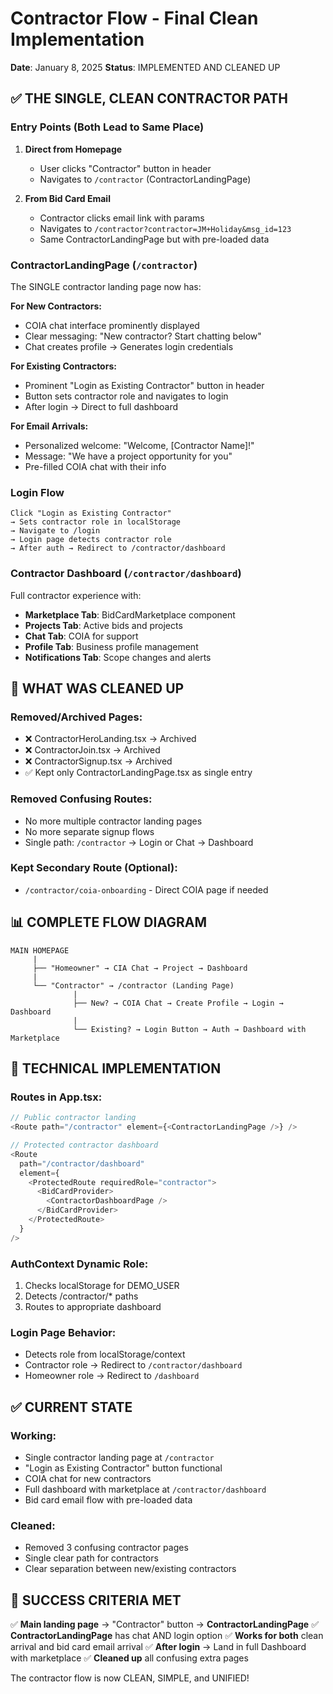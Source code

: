 # Contractor Flow - Final Clean Implementation
**Date**: January 8, 2025
**Status**: IMPLEMENTED AND CLEANED UP

## ✅ THE SINGLE, CLEAN CONTRACTOR PATH

### **Entry Points (Both Lead to Same Place)**

1. **Direct from Homepage**
   - User clicks "Contractor" button in header
   - Navigates to `/contractor` (ContractorLandingPage)

2. **From Bid Card Email**
   - Contractor clicks email link with params
   - Navigates to `/contractor?contractor=JM+Holiday&msg_id=123`
   - Same ContractorLandingPage but with pre-loaded data

### **ContractorLandingPage (`/contractor`)**
The SINGLE contractor landing page now has:

**For New Contractors:**
- COIA chat interface prominently displayed
- Clear messaging: "New contractor? Start chatting below"
- Chat creates profile → Generates login credentials

**For Existing Contractors:**
- Prominent "Login as Existing Contractor" button in header
- Button sets contractor role and navigates to login
- After login → Direct to full dashboard

**For Email Arrivals:**
- Personalized welcome: "Welcome, [Contractor Name]!"
- Message: "We have a project opportunity for you"
- Pre-filled COIA chat with their info

### **Login Flow**
```
Click "Login as Existing Contractor" 
→ Sets contractor role in localStorage
→ Navigate to /login
→ Login page detects contractor role
→ After auth → Redirect to /contractor/dashboard
```

### **Contractor Dashboard (`/contractor/dashboard`)**
Full contractor experience with:
- **Marketplace Tab**: BidCardMarketplace component
- **Projects Tab**: Active bids and projects
- **Chat Tab**: COIA for support
- **Profile Tab**: Business profile management
- **Notifications Tab**: Scope changes and alerts

## 🧹 WHAT WAS CLEANED UP

### **Removed/Archived Pages:**
- ❌ ContractorHeroLanding.tsx → Archived
- ❌ ContractorJoin.tsx → Archived  
- ❌ ContractorSignup.tsx → Archived
- ✅ Kept only ContractorLandingPage.tsx as single entry

### **Removed Confusing Routes:**
- No more multiple contractor landing pages
- No more separate signup flows
- Single path: `/contractor` → Login or Chat → Dashboard

### **Kept Secondary Route (Optional):**
- `/contractor/coia-onboarding` - Direct COIA page if needed

## 📊 COMPLETE FLOW DIAGRAM

```
MAIN HOMEPAGE
     |
     ├── "Homeowner" → CIA Chat → Project → Dashboard
     |
     └── "Contractor" → /contractor (Landing Page)
              |
              ├── New? → COIA Chat → Create Profile → Login → Dashboard
              |
              └── Existing? → Login Button → Auth → Dashboard with Marketplace
```

## 🔧 TECHNICAL IMPLEMENTATION

### **Routes in App.tsx:**
```javascript
// Public contractor landing
<Route path="/contractor" element={<ContractorLandingPage />} />

// Protected contractor dashboard
<Route 
  path="/contractor/dashboard" 
  element={
    <ProtectedRoute requiredRole="contractor">
      <BidCardProvider>
        <ContractorDashboardPage />
      </BidCardProvider>
    </ProtectedRoute>
  } 
/>
```

### **AuthContext Dynamic Role:**
1. Checks localStorage for DEMO_USER
2. Detects /contractor/* paths
3. Routes to appropriate dashboard

### **Login Page Behavior:**
- Detects role from localStorage/context
- Contractor role → Redirect to `/contractor/dashboard`
- Homeowner role → Redirect to `/dashboard`

## ✅ CURRENT STATE

### **Working:**
- Single contractor landing page at `/contractor`
- "Login as Existing Contractor" button functional
- COIA chat for new contractors
- Full dashboard with marketplace at `/contractor/dashboard`
- Bid card email flow with pre-loaded data

### **Cleaned:**
- Removed 3 confusing contractor pages
- Single clear path for contractors
- Clear separation between new/existing contractors

## 🎯 SUCCESS CRITERIA MET

✅ **Main landing page** → "Contractor" button → **ContractorLandingPage**
✅ **ContractorLandingPage** has chat AND login option
✅ **Works for both** clean arrival and bid card email arrival
✅ **After login** → Land in full Dashboard with marketplace
✅ **Cleaned up** all confusing extra pages

The contractor flow is now CLEAN, SIMPLE, and UNIFIED!